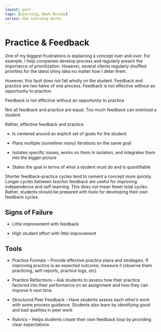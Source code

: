 ```yaml
---
layout: post
tags: [Learning, Book Review]
series: How Learning Works
---
```


# Practice & Feedback

One of my biggest frustrations is explaining a concept over and over.
For example, I help companies develop process and regularly preach the
importance of prioritization. However, several clients regularly
shuffled priorities for the latest shiny idea no matter how I deter
them.

However, this fault does not fall wholly on the student. Feedback and
practice are two halve of one process. Feedback is not effective without
an opportunity to practice.

Feedback is not effective without an opportunity to practice

Not all feedback and practice are equal. Too much feedback can overload
a student.

Rather, effective feedback and practice

  - Is centered around an explicit set of goals for the student

  - Plans multiple (sometime many) iterations on the same goal

  - Isolates specific issues, works on them in isolation, and integrates
    them into the bigger picture

  - States the goal in terms of what a student must do and is
    quantifiable

Shorter feedback-practice cycles tend to cement a concept more quickly.
Longer cycles between *teacher* feedback are useful for improving
independence and self-learning. This does not mean fewer total cycles.
Rather, students should be prepared with tools for developing their own
feedback cycles.

## Signs of Failure

  - Little improvement with feedback

  - High student effort with little improvement

## Tools

  - Practice Formats – Provide effective practice plans and strategies.
    If improving practice is an expected outcome, measure it (observe
    them practicing, self-reports, practice logs, etc)

  - Practice Reflections – Ask students to assess how their practice
    factored into their performance on an assignment and how they can
    improve it next time.

  - Structured Peer Feedback – Have students assess each other’s work
    with some process guidance. Students also learn by identifying good
    and bad qualities in peer work

  - Rubrics – Helps students create their own feedback loop by providing
    clear expectations
